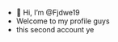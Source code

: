- 👋 Hi, I’m @Fjdwe19
- Welcome to my profile guys
- this second account ye

<!---
Fjdwe19/Fjdwe19 is a ✨ special ✨ repository because its `README.md` (this file) appears on your GitHub profile.
You can click the Preview link to take a look at your changes.
--->
